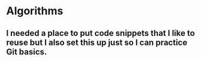 # Algorithms
## I needed a place to put code snippets that I like to reuse but I also set this up just so I can practice Git basics. 
